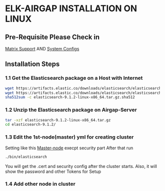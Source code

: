 # ELK-AIRGAP INSTALLATION ON LINUX
## Pre-Requisite Please Check in 
[Matrix Support](https://www.elastic.co/support/matrix) AND [System Configs](https://www.elastic.co/docs/deploy-manage/deploy/self-managed/important-system-configuration)

## Installation Steps
### 1.1 Get the Elasticsearch package on a Host with Internet
```bash
wget https://artifacts.elastic.co/downloads/elasticsearch/elasticsearch-9.1.2-linux-x86_64.tar.gz
wget https://artifacts.elastic.co/downloads/elasticsearch/elasticsearch-9.1.2-linux-x86_64.tar.gz.sha512
sha512sum -c elasticsearch-9.1.2-linux-x86_64.tar.gz.sha512
```
### 1.2 Unzip the Elasticsearch package on Airgap-Server
```bash
tar -xzf elasticsearch-9.1.2-linux-x86_64.tar.gz
cd elasticsearch-9.1.2/
```
### 1.3 Edit the 1st-node(master) yml for creating cluster  
Setting like this [Master-node](https://github.com/12inNe/ELK-Installation/blob/main/Master-Hot/elasticsearch.yml) execpt security part
After that run 
```bash
./bin/elasticsearch
```
You will get the .cert and security config after the cluster starts. Also, it will show the password and other Tokens for Setup

### 1.4 Add other node in cluster  

